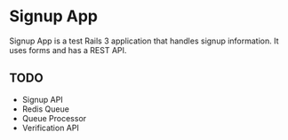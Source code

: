 Signup App
====

Signup App is a test Rails 3 application that handles signup information.  It uses forms and has a REST API.

TODO
----

- Signup API
- Redis Queue
- Queue Processor
- Verification API